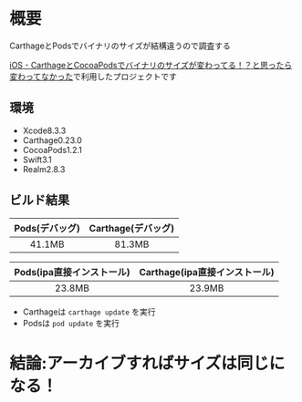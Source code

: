 # 概要

CarthageとPodsでバイナリのサイズが結構違うので調査する

[iOS - CarthageとCocoaPodsでバイナリのサイズが変わってる！？と思ったら変わってなかった](http://qiita.com/NorsteinBekkler/items/36b8f410b0c6c20e2b79)で利用したプロジェクトです

## 環境

- Xcode8.3.3
- Carthage0.23.0
- CocoaPods1.2.1
- Swift3.1
- Realm2.8.3

## ビルド結果

| Pods(デバッグ) | Carthage(デバッグ) |
|:----:|:--------:|
| 41.1MB | 81.3MB |

| Pods(ipa直接インストール) | Carthage(ipa直接インストール) |
|:----:|:--------:|
| 23.8MB | 23.9MB |


- Carthageは `carthage update` を実行
- Podsは `pod update` を実行

# 結論:アーカイブすればサイズは同じになる！
